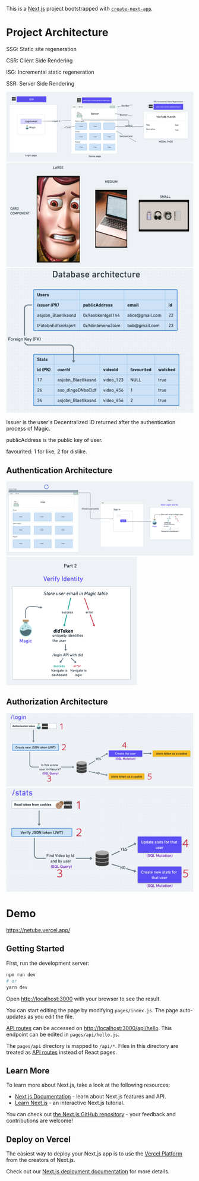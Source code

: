 This is a [Next.js](https://nextjs.org/) project bootstrapped with [`create-next-app`](https://github.com/vercel/next.js/tree/canary/packages/create-next-app).

# Project Architecture

SSG: Static site regeneration

CSR: Client Side Rendering

ISG: Incremental static regeneration

SSR: Server Side Rendering

<img src="README.assets/Screen Shot 2022-03-29 at 1.44.28 PM.png" alt="Screen Shot 2022-03-29 at 1.44.28 PM" style="zoom:50%;" />

<img src="README.assets/Screen Shot 2022-03-27 at 12.41.12 PM.png" alt="Screen Shot 2022-03-27 at 12.41.12 PM" style="zoom:50%;" />

<img src="README.assets/Screen Shot 2022-03-31 at 10.02.38 PM.png" alt="Screen Shot 2022-03-31 at 10.02.38 PM" style="zoom:50%;" />

Issuer is the user's Decentralized ID returned after the authentication process of Magic. 

publicAddress is the public key of user.

favourited: 1 for like, 2 for dislike.

## Authentication Architecture

<img src="README.assets/Screen Shot 2022-04-01 at 7.25.02 PM.png" alt="Screen Shot 2022-04-01 at 7.25.02 PM" style="zoom:50%;" />

<img src="README.assets/Screen Shot 2022-04-01 at 7.27.28 PM.png" alt="Screen Shot 2022-04-01 at 7.27.28 PM" style="zoom:50%;" />

## Authorization Architecture

<img src="README.assets/Screen Shot 2022-04-01 at 1.11.59 PM.png" alt="Screen Shot 2022-04-01 at 1.11.59 PM" style="zoom:50%;" />

<img src="README.assets/Screen Shot 2022-04-01 at 1.12.12 PM.png" alt="Screen Shot 2022-04-01 at 1.12.12 PM" style="zoom:50%;" />

# Demo

https://netube.vercel.app/

## Getting Started

First, run the development server:

```bash
npm run dev
# or
yarn dev
```

Open [http://localhost:3000](http://localhost:3000) with your browser to see the result.

You can start editing the page by modifying `pages/index.js`. The page auto-updates as you edit the file.

[API routes](https://nextjs.org/docs/api-routes/introduction) can be accessed on [http://localhost:3000/api/hello](http://localhost:3000/api/hello). This endpoint can be edited in `pages/api/hello.js`.

The `pages/api` directory is mapped to `/api/*`. Files in this directory are treated as [API routes](https://nextjs.org/docs/api-routes/introduction) instead of React pages.

## Learn More

To learn more about Next.js, take a look at the following resources:

- [Next.js Documentation](https://nextjs.org/docs) - learn about Next.js features and API.
- [Learn Next.js](https://nextjs.org/learn) - an interactive Next.js tutorial.

You can check out [the Next.js GitHub repository](https://github.com/vercel/next.js/) - your feedback and contributions are welcome!

## Deploy on Vercel

The easiest way to deploy your Next.js app is to use the [Vercel Platform](https://vercel.com/new?utm_medium=default-template&filter=next.js&utm_source=create-next-app&utm_campaign=create-next-app-readme) from the creators of Next.js.

Check out our [Next.js deployment documentation](https://nextjs.org/docs/deployment) for more details.
